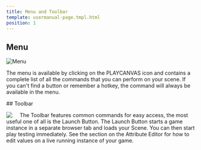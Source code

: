 ```yaml
---
title: Menu and Toolbar
template: usermanual-page.tmpl.html
position: 1
---
```


## Menu

![Menu][1]

The menu is available by clicking on the PLAYCANVAS icon and contains a complete list of all the commands that you can perform on your scene. If you can't find a button or remember a hotkey, the command will always be available in the menu.

## Toolbar

<img src="/images/user-manual/toolbar.jpg" style="padding-right: 20px; float: left;"></img>

The Toolbar features common commands for easy access, the most useful one of all is the Launch Button. The Launch Button starts a game instance in a separate browser tab and loads your Scene. You can then start play testing immediately. See the section on the Attribute Editor for how to edit values on a live running instance of your game.


[1]: /images/user-manual/menu.jpg "The menu bar contains all the commands!"
[2]: /images/user-manual/toolbar.jpg "The toolbar contains useful commands!"
